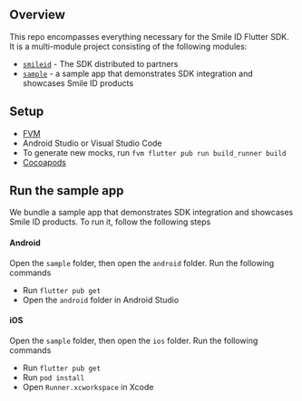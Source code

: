 ## Overview

This repo encompasses everything necessary for the Smile ID Flutter SDK. It is a multi-module
project consisting of the following modules:

- [`smileid`](https://github.com/smileidentity/flutter/tree/main) -
  The SDK distributed to partners
- [`sample`](https://github.com/smileidentity/flutter/tree/main/sample) - a sample app
  that demonstrates SDK integration and showcases Smile ID products

## Setup

- [FVM](https://fvm.app/docs/getting_started/installation)  
- Android Studio or Visual Studio Code
- To generate new mocks, run `fvm flutter pub run build_runner build`
- [Cocoapods](https://cocoapods.org/)

## Run the sample app

We bundle a sample app that demonstrates SDK integration and showcases Smile ID products. To run it, 
follow the following steps

#### Android
 
Open the `sample` folder, then open the `android` folder. Run the following commands

- Run `flutter pub get`
- Open the `android` folder in Android Studio

#### iOS

Open the `sample` folder, then open the `ios` folder. Run the following commands

- Run `flutter pub get`
- Run `pod install`
- Open `Runner.xcworkspace` in Xcode
